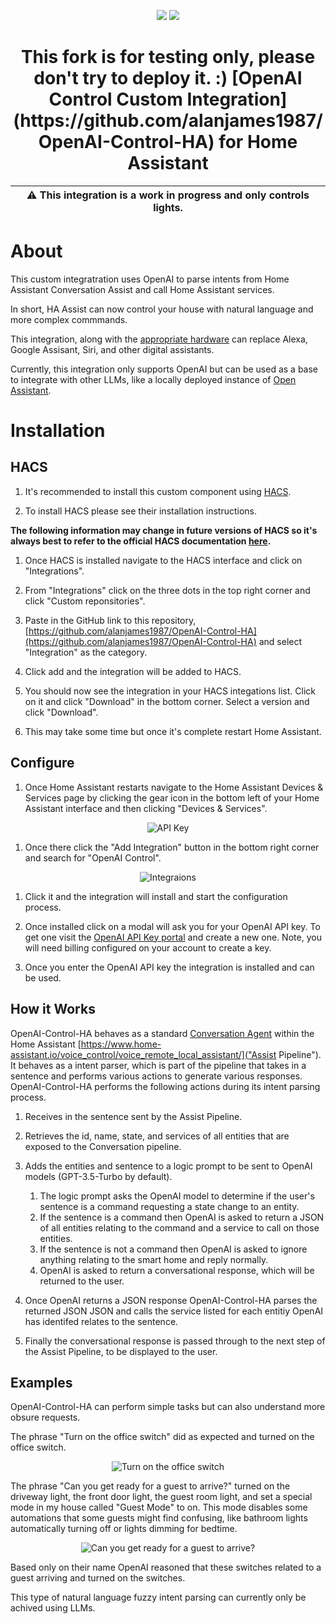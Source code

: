 <p align="center">
    <img src="https://raw.githubusercontent.com/alanjames1987/OpenAI-Control-HA/master/.attachments/icon-light-mode.png#gh-light-mode-only">
    <img src="https://raw.githubusercontent.com/alanjames1987/OpenAI-Control-HA/master/.attachments/icon-dark-mode.png#gh-dark-mode-only">
</p>

<h1 align="center">
This fork is for testing only, please don't try to deploy it. :)
[OpenAI Control Custom Integration](https://github.com/alanjames1987/OpenAI-Control-HA) for Home Assistant

</h1>

| :warning: This integration is a work in progress and only controls lights. |
| --- |

# About

This custom integratration uses OpenAI to parse intents from Home Assistant Conversation Assist and call Home Assistant services.

In short, HA Assist can now control your house with natural language and more complex commmands.

This integration, along with the [appropriate hardware](https://shop.m5stack.com/products/atom-echo-smart-speaker-dev-kit) can replace Alexa, Google Assisant, Siri, and other digital assistants.

Currently, this integration only supports OpenAI but can be used as a base to integrate with other LLMs, like a locally deployed instance of [Open Assistant](https://open-assistant.io/).

# Installation

## HACS

1. It's recommended to install this custom component using [HACS](https://hacs.xyz/).

1. To install HACS please see their installation instructions.

**The following information may change in future versions of HACS so it's always best to refer to the official HACS documentation [here](https://hacs.xyz/docs/faq/custom_repositories/).**

1. Once HACS is installed navigate to the HACS interface and click on "Integrations".

1. From "Integrations" click on the three dots in the top right corner and click "Custom reponsitories".

1. Paste in the GitHub link to this repository, [https://github.com/alanjames1987/OpenAI-Control-HA](https://github.com/alanjames1987/OpenAI-Control-HA) and select "Integration" as the category.

1. Click add and the integration will be added to HACS.

1. You should now see the integration in your HACS integations list. Click on it and click "Download" in the bottom corner. Select a version and click "Download".

1. This may take some time but once it's complete restart Home Assistant.

## Configure

1. Once Home Assistant restarts navigate to the Home Assistant Devices & Services page by clicking the gear icon in the bottom left of your Home Assistant interface and then clicking "Devices & Services".

<div align="center">

![](https://raw.githubusercontent.com/alanjames1987/OpenAI-Control-HA/master/.attachments/install_key.png "API Key")

</div>

1. Once there click the "Add Integration" button in the bottom right corner and search for "OpenAI Control".

<div align="center">

![](https://raw.githubusercontent.com/alanjames1987/OpenAI-Control-HA/master/.attachments/install_select.png "Integraions")

</div>

1. Click it and the integration will install and start the configuration process.

1. Once installed click on a modal will ask you for your OpenAI API key. To get one visit the [OpenAI API Key portal](https://platform.openai.com/account/api-keys) and create a new one. Note, you will need billing configured on your account to create a key.

1. Once you enter the OpenAI API key the integration is installed and can be used.

## How it Works

OpenAI-Control-HA behaves as a standard [Conversation Agent](https://developers.home-assistant.io/docs/core/conversation/custom_agent/) within the Home Assistant [https://www.home-assistant.io/voice_control/voice_remote_local_assistant/]("Assist Pipeline"). It behaves as a intent parser, which is part of the pipeline that takes in a sentence and performs various actions to generate various responses. OpenAI-Control-HA performs the following actions during its intent parsing process.

1. Receives in the sentence sent by the Assist Pipeline.

1. Retrieves the id, name, state, and services of all entities that are exposed to the Conversation pipeline.

1. Adds the entities and sentence to a logic prompt to be sent to OpenAI models (GPT-3.5-Turbo by default).
    1. The logic prompt asks the OpenAI model to determine if the user's sentence is a command requesting a state change to an entity.
    1. If the sentence is a command then OpenAI is asked to return a JSON of all entities relating to the command and a service to call on those entities.
    1. If the sentence is not a command then OpenAI is asked to ignore anything relating to the smart home and reply normally.
    1. OpenAI is asked to return a conversational response, which will be returned to the user.

1. Once OpenAI returns a JSON response OpenAI-Control-HA parses the returned JSON JSON and calls the service listed for each entitiy OpenAI has identifed relates to the sentence.

1. Finally the conversational response is passed through to the next step of the Assist Pipeline, to be displayed to the user.

## Examples

OpenAI-Control-HA can perform simple tasks but can also understand more obsure requests.

The phrase "Turn on the office switch" did as expected and turned on the office switch.

<div align="center">

![](https://raw.githubusercontent.com/alanjames1987/OpenAI-Control-HA/master/.attachments/example_office.png "Turn on the office switch")

</div>

The phrase "Can you get ready for a guest to arrive?" turned on the driveway light, the front door light, the guest room light, and set a special mode in my house called "Guest Mode" to on. This mode disables some automations that some guests might find confusing, like bathroom lights automatically turning off or lights dimming for bedtime.

<div align="center">

![](https://raw.githubusercontent.com/alanjames1987/OpenAI-Control-HA/master/.attachments/example_guest.png "Can you get ready for a guest to arrive?")

</div>

Based only on their name OpenAI reasoned that these switches related to a guest arriving and turned on the switches.

This type of natural language fuzzy intent parsing can currently only be achived using LLMs.
